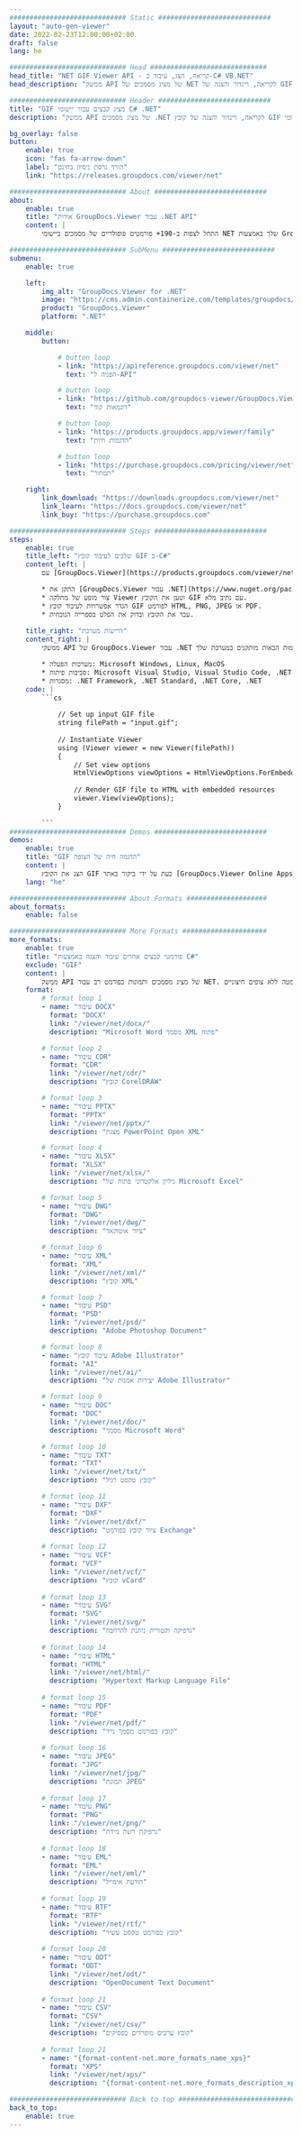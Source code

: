 ```yaml
---
############################# Static ############################
layout: "auto-gen-viewer"
date: 2022-02-23T12:00:00+02:00
draft: false
lang: he

############################# Head #############################
head_title: "NET GIF Viewer API - קריאה, הצג, עיבוד ב-C# VB.NET"
head_description: "ממשק API של מציג מסמכים של NET לקריאה, רינדור והצגה של GIF בכל סוג של יישומי C#, ASP.NET, VB.NET ו-.NET Core."

############################# Header ############################
title: "GIF מציג קבצים עבור יישומי C# .NET" 
description: "ממשק API של מציג מסמכים .NET לקריאה, רינדור והצגה של קובץ GIF בכל סוג של יישומי C#, ASP.NET, VB.NET ו-.NET Core. הצג את הקבצים המעובדים עם עיצוב ופריסה אמיתיים ב-HTML5, PDF או כתמונה באמצעות כמה שורות של הקוד." 

bg_overlay: false
button:
    enable: true
    icon: "fas fa-arrow-down"
    label: "הורד גרסת ניסיון בחינם"
    link: "https://releases.groupdocs.com/viewer/net"

############################# About ############################
about:
    enable: true
    title: "אודות GroupDocs.Viewer עבור .NET API" 
    content: |
        התחל לצפות ב-190+ פורמטים פופולריים של מסמכים ביישומי NET שלך באמצעות GroupDocs.Viewer עבור ממשקי API של .NET על ידי הוספת כמה שורות קוד. מפתחים יכולים להציג בקלות PDF, עיבוד תמלילים, גיליון אלקטרוני של Excel, מצגת, Visio, Project, Outlook ועוד הרבה פורמטים פופולריים של מסמכים במצבי HTML5, תמונה או PDF. עיבוד המסמכים מהיר, זהה לקובץ המקור המקורי, ואינו מצריך התקנת תוכנה נוספת או כל ספרייה חיצונית אחרת.

############################# SubMenu ############################
submenu:
    enable: true

    left:
        img_alt: "GroupDocs.Viewer for .NET"
        image: "https://cms.admin.containerize.com/templates/groupdocs/images/product-logos/90x90-noborder/groupdocs-viewer-net.png"
        product: "GroupDocs.Viewer"
        platform: ".NET"

    middle:
        button:

            # button loop
            - link: "https://apireference.groupdocs.com/viewer/net"
              text: "הפניה ל-API"

            # button loop
            - link: "https://github.com/groupdocs-viewer/GroupDocs.Viewer-for-.NET"
              text: "דוגמאות קוד"

            # button loop
            - link: "https://products.groupdocs.app/viewer/family"
              text: "הדגמות חיות"

            # button loop
            - link: "https://purchase.groupdocs.com/pricing/viewer/net"
              text: "תמחור"

    right:
        link_download: "https://downloads.groupdocs.com/viewer/net"
        link_learn: "https://docs.groupdocs.com/viewer/net"
        link_buy: "https://purchase.groupdocs.com"

############################# Steps ############################
steps:
    enable: true
    title_left: "שלבים לעיבוד קובץ GIF ב-C#" 
    content_left: |
        עם [GroupDocs.Viewer](https://products.groupdocs.com/viewer/net/) אתה יכול לעבד את GIF ל-HTML, JPEG, PNG או PDF בכמה שלבים.

        * התקן את [GroupDocs.Viewer עבור .NET](https://www.nuget.org/packages/groupdocs.viewer) באמצעות מנהל החבילות המועדף עליך. 
        * צור מופע של מחלקה Viewer וטען את הקובץ GIF עם נתיב מלא. 
        * הגדר אפשרויות לעיבוד קובץ GIF לפורמט HTML, PNG, JPEG או PDF. 
        * עבד את הקובץ ובדוק את הפלט בספרייה הנוכחית. 
        
    title_right: "דרישות מערכת" 
    content_right: |
        ממשקי API של GroupDocs.Viewer עבור .NET נתמכים בכל הפלטפורמות ומערכות ההפעלה העיקריות. לפני הפעלת הקוד שלהלן, אנא ודא שהדרישות המוקדמות הבאות מותקנים במערכת שלך.

        * מערכות הפעלה: Microsoft Windows, Linux, MacOS 
        * סביבות פיתוח: Microsoft Visual Studio, Visual Studio Code, .NET CLI 
        * מסגרות: .NET Framework, .NET Standard, .NET Core, .NET 
    code: |
        ```cs
                        
            // Set up input GIF file
            string filePath = "input.gif";
        
            // Instantiate Viewer
            using (Viewer viewer = new Viewer(filePath))
            {
            	// Set view options 
            	HtmlViewOptions viewOptions = HtmlViewOptions.ForEmbeddedResources();
                    
            	// Render GIF file to HTML with embedded resources
            	viewer.View(viewOptions);
            }
             
        ```
############################# Demos ############################
demos:
    enable: true
    title: "GIF הדגמה חיה של הצופה"
    content: |
        הצג את הקובץ GIF כעת על ידי ביקור באתר [GroupDocs.Viewer Online Apps](https://products.groupdocs.app/viewer/gif).
    lang: "he"

############################# About Formats ####################
about_formats:
    enable: false

############################# More Formats #####################
more_formats:
    enable: true
    title: "פורמטי קבצים אחרים עיבוד והצגה באמצעות C#"
    exclude: "GIF"
    content: |
        ממשק API של מציג מסמכים ותמונות בפורמט רב עבור NET. הצג כמה מפורמטי הקבצים הפופולריים למטה ללא צופים חיצוניים.
    format: 
        # format loop 1
        - name: "עיבוד DOCX"
          format: "DOCX"
          link: "/viewer/net/docx/"
          description: "Microsoft Word מסמך XML פתוח" 

        # format loop 2
        - name: "עיבוד CDR" 
          format: "CDR"
          link: "/viewer/net/cdr/"
          description: "קובץ CorelDRAW" 

        # format loop 3
        - name: "עיבוד PPTX"
          format: "PPTX"
          link: "/viewer/net/pptx/"
          description: "מצגת PowerPoint Open XML" 

        # format loop 4
        - name: "עיבוד XLSX"
          format: "XLSX"
          link: "/viewer/net/xlsx/"
          description: "גיליון אלקטרוני פתוח של Microsoft Excel" 

        # format loop 5
        - name: "עיבוד DWG"
          format: "DWG"
          link: "/viewer/net/dwg/"
          description: "ציור אוטוקאד"

        # format loop 6
        - name: "עיבוד XML"
          format: "XML"
          link: "/viewer/net/xml/"
          description: "קובץ XML"

        # format loop 7
        - name: "עיבוד PSD"
          format: "PSD"
          link: "/viewer/net/psd/"
          description: "Adobe Photoshop Document"

        # format loop 8
        - name: "עיבוד קובץ Adobe Illustrator"
          format: "AI"
          link: "/viewer/net/ai/"
          description: "יצירות אמנות של Adobe Illustrator"

        # format loop 9
        - name: "עיבוד DOC"
          format: "DOC"
          link: "/viewer/net/doc/"
          description: "מסמך Microsoft Word" 

        # format loop 10
        - name: "עיבוד TXT" 
          format: "TXT"
          link: "/viewer/net/txt/"
          description: "קובץ טקסט רגיל" 

        # format loop 11
        - name: "עיבוד DXF" 
          format: "DXF"
          link: "/viewer/net/dxf/"
          description: "ציור קובץ בפורמט Exchange"  
          
        # format loop 12
        - name: "עיבוד VCF"
          format: "VCF"
          link: "/viewer/net/vcf/"
          description: "קובץ vCard"  
              
        # format loop 13
        - name: "עיבוד SVG"
          format: "SVG"
          link: "/viewer/net/svg/"
          description: "גרפיקה וקטורית ניתנת להרחבה" 
          
        # format loop 14
        - name: "עיבוד HTML"
          format: "HTML"
          link: "/viewer/net/html/"
          description: "Hypertext Markup Language File" 
          
        # format loop 15
        - name: "עיבוד PDF"
          format: "PDF"
          link: "/viewer/net/pdf/"
          description: "קובץ בפורמט מסמך נייד"
          
        # format loop 16
        - name: "עיבוד JPEG"
          format: "JPG"
          link: "/viewer/net/jpg/"
          description: "תמונת JPEG"
          
        # format loop 17
        - name: "עיבוד PNG"
          format: "PNG"
          link: "/viewer/net/png/"
          description: "גרפיקת רשת ניידת" 
          
        # format loop 18
        - name: "עיבוד EML"
          format: "EML"
          link: "/viewer/net/eml/"
          description: "הודעת אימייל" 
          
        # format loop 19
        - name: "עיבוד RTF"
          format: "RTF"
          link: "/viewer/net/rtf/"
          description: "קובץ בפורמט טקסט עשיר" 
          
        # format loop 20
        - name: "עיבוד ODT"
          format: "ODT"
          link: "/viewer/net/odt/"
          description: "OpenDocument Text Document" 
          
        # format loop 21
        - name: "עיבוד CSV"
          format: "CSV"
          link: "/viewer/net/csv/"
          description: "קובץ ערכים מופרדים בפסיקים" 
          
        # format loop 21
        - name: "{format-content-net.more_formats_name_xps}"
          format: "XPS"
          link: "/viewer/net/xps/"
          description: "{format-content-net.more_formats_description_xps}" 

############################# Back to top ###############################
back_to_top:
    enable: true
---
```

